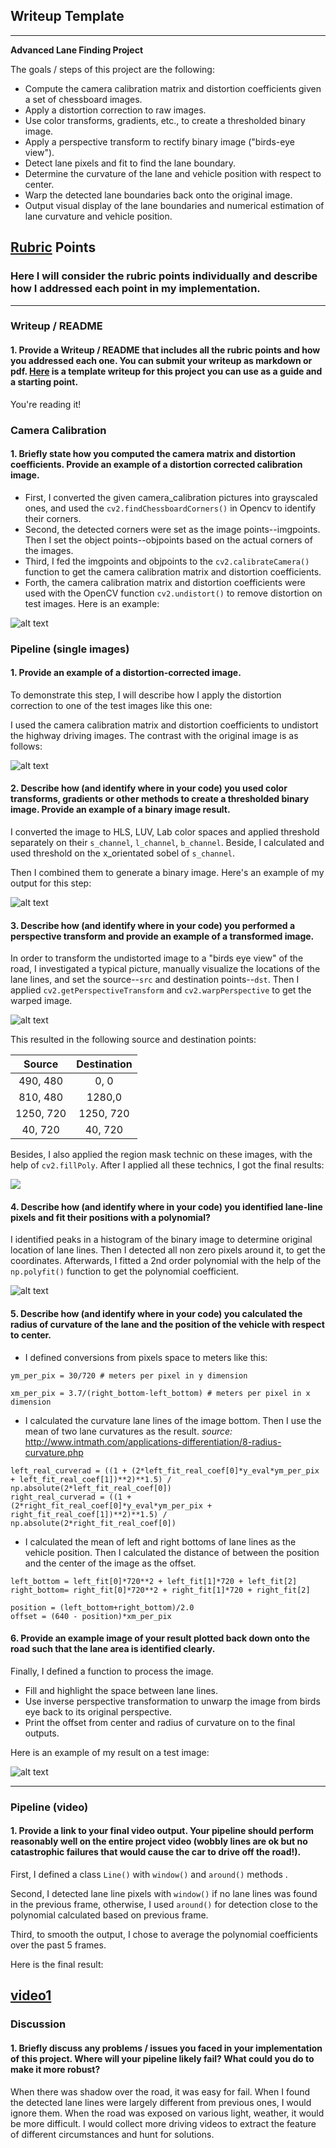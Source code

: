 ## Writeup Template

---

**Advanced Lane Finding Project**

The goals / steps of this project are the following:

* Compute the camera calibration matrix and distortion coefficients given a set of chessboard images.
* Apply a distortion correction to raw images.
* Use color transforms, gradients, etc., to create a thresholded binary image.
* Apply a perspective transform to rectify binary image ("birds-eye view").
* Detect lane pixels and fit to find the lane boundary.
* Determine the curvature of the lane and vehicle position with respect to center.
* Warp the detected lane boundaries back onto the original image.
* Output visual display of the lane boundaries and numerical estimation of lane curvature and vehicle position.

[//]: # (Image References)

[image1]: ./output_images/Undistorted_chess.png "Undistorted"

[image2]: ./output_images/Undistorted.png "Road Transformed"
[image3]: ./output_images/Threshold.png "Binary Example"
[image4]: ./output_images/Warped.png "Warp Example"
[image5]: ./output_images/slide_window_search_result.png "Fit Visual"
[image6]: ./output_images/fill_result.png "Output"
[video1]: ./result.mp4 "Video"

## [Rubric](https://review.udacity.com/#!/rubrics/571/view) Points

### Here I will consider the rubric points individually and describe how I addressed each point in my implementation.  

---

### Writeup / README

#### 1. Provide a Writeup / README that includes all the rubric points and how you addressed each one.  You can submit your writeup as markdown or pdf.  [Here](https://github.com/udacity/CarND-Advanced-Lane-Lines/blob/master/writeup_template.md) is a template writeup for this project you can use as a guide and a starting point.  

You're reading it!

### Camera Calibration

#### 1. Briefly state how you computed the camera matrix and distortion coefficients. Provide an example of a distortion corrected calibration image.

* First, I converted the given camera_calibration pictures into grayscaled ones, and used the `cv2.findChessboardCorners()` in Opencv to identify their corners.
* Second, the detected corners were set as the image points--imgpoints. Then I set the object points--objpoints based on the actual corners of the images.
* Third, I fed the imgpoints and objpoints to the `cv2.calibrateCamera()` function to get the camera calibration matrix and distortion coefficients.
* Forth, the camera calibration matrix and distortion coefficients were used with the OpenCV function `cv2.undistort()` to remove distortion on test images. Here is an example: 

![alt text][image1]

### Pipeline (single images)

#### 1. Provide an example of a distortion-corrected image.

To demonstrate this step, I will describe how I apply the distortion correction to one of the test images like this one:

I used the camera calibration matrix and distortion coefficients to undistort the highway driving images. 
The contrast with the original image is as follows: 

![alt text][image2]

#### 2. Describe how (and identify where in your code) you used color transforms, gradients or other methods to create a thresholded binary image.  Provide an example of a binary image result.


I converted the image to HLS, LUV, Lab color spaces and applied threshold separately on their `s_channel`, `l_channel`, `b_channel`. Beside, I calculated and used threshold on the x_orientated sobel of `s_channel`. 

Then I combined them to generate a binary image. Here's an example of my output for this step: 

![alt text][image3]

#### 3. Describe how (and identify where in your code) you performed a perspective transform and provide an example of a transformed image.

In order to transform the undistorted image to a "birds eye view" of the road, I investigated a typical picture, manually visualize the locations of the lane lines, and set the source--`src` and destination points--`dst`. Then I applied `cv2.getPerspectiveTransform` and `cv2.warpPerspective` to get the warped image.

![alt text][image4]


This resulted in the following source and destination points:

| Source        | Destination   | 
|:-------------:|:-------------:| 
| 490, 480      | 0, 0      | 
| 810, 480     | 1280,0      |
| 1250, 720   | 1250, 720     |
| 40, 720      | 40, 720        |

Besides, I also applied the region mask technic on these images, with the help of `cv2.fillPoly`. After I applied all these technics, I got the final results: 

![](./output_images/Fianl.png)


#### 4. Describe how (and identify where in your code) you identified lane-line pixels and fit their positions with a polynomial?

I identified peaks in a histogram of the binary image to determine original location of lane lines. Then I detected all non zero pixels around it, to get the coordinates. Afterwards, I fitted a 2nd order  polynomial with the help of the `np.polyfit()` function to get the polynomial coefficient.


![alt text][image5]

#### 5. Describe how (and identify where in your code) you calculated the radius of curvature of the lane and the position of the vehicle with respect to center.

-  I defined conversions from pixels space to meters like this: 

```
ym_per_pix = 30/720 # meters per pixel in y dimension

xm_per_pix = 3.7/(right_bottom-left_bottom) # meters per pixel in x dimension
```

- I calculated the curvature lane lines of the image bottom. Then I use the mean of two lane curvatures as the result. *source:* http://www.intmath.com/applications-differentiation/8-radius-curvature.php

```
left_real_curverad = ((1 + (2*left_fit_real_coef[0]*y_eval*ym_per_pix + left_fit_real_coef[1])**2)**1.5) / np.absolute(2*left_fit_real_coef[0])
right_real_curverad = ((1 + (2*right_fit_real_coef[0]*y_eval*ym_per_pix + right_fit_real_coef[1])**2)**1.5) / np.absolute(2*right_fit_real_coef[0])

```
- I calculated the mean of left and right bottoms of lane lines as the vehicle position. Then I calculated the distance of between the position and the center of the image as the offset. 

```
left_bottom = left_fit[0]*720**2 + left_fit[1]*720 + left_fit[2]
right_bottom= right_fit[0]*720**2 + right_fit[1]*720 + right_fit[2]

position = (left_bottom+right_bottom)/2.0
offset = (640 - position)*xm_per_pix
```

#### 6. Provide an example image of your result plotted back down onto the road such that the lane area is identified clearly.

Finally, I defined a function to process the image. 

- Fill and highlight the space between lane lines.
- Use inverse perspective transformation to unwarp the image from birds eye back to its original perspective.
- Print the offset from center and radius of curvature on to the final outputs.

Here is an example of my result on a test image:

![alt text][image6]

---

### Pipeline (video)

#### 1. Provide a link to your final video output.  Your pipeline should perform reasonably well on the entire project video (wobbly lines are ok but no catastrophic failures that would cause the car to drive off the road!).

First, I defined a class `Line()` with `window()` and `around()` methods . 

Second, I detected lane line pixels with `window()` if no lane lines was found in the previous frame, otherwise, I used `around()` for detection close to the polynomial calculated based on previous frame. 

Third, to smooth the output, I chose to average the polynomial coefficients over the past 5 frames. 

Here is the final result:

[video1]
---

### Discussion

#### 1. Briefly discuss any problems / issues you faced in your implementation of this project.  Where will your pipeline likely fail?  What could you do to make it more robust?

When there was shadow over the road, it was easy for fail. When I found the detected lane lines were largely different from previous ones, I would ignore them. 
When the road was exposed on various light, weather, it would be more difficult. I would collect more driving videos to extract the feature of different circumstances and hunt for solutions. 
